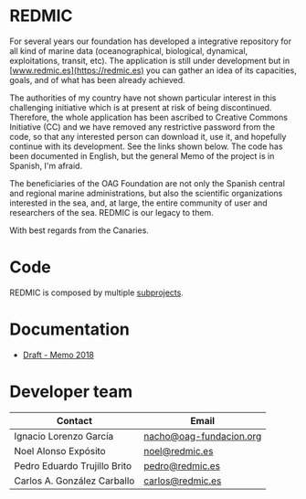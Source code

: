 # REDMIC

For several years our foundation has developed  a integrative repository for all
kind of marine data (oceanographical, biological, dynamical, exploitations, 
transit, etc). The application is still under development but in [www.redmic.es](https://redmic.es)
you can gather an idea of its capacities, goals, and of what has been already
achieved.

The authorities of my country have not shown particular interest in this
challenging initiative which is at present at risk of being discontinued.
Therefore, the whole application has been ascribed to Creative Commons Initiative (CC)
and we have removed any restrictive password from the code, so that any 
interested person can download it, use it, and hopefully continue with its development.
See the links shown below. The code has been documented in English, but the 
general Memo of the project is in Spanish, I'm afraid.

The beneficiaries of the OAG  Foundation are not only the Spanish central and
regional marine administrations, but also the scientific organizations interested
in the sea, and, at large, the entire community of user and researchers of the sea.
REDMIC is our legacy to them.

With best regards from the Canaries.

# Code
REDMIC is composed by multiple [subprojects](https://gitlab.com/redmic-project).

# Documentation
* [Draft - Memo 2018](https://gitlab.com/redmic-project/info/blob/master/documentation/Draft-%20REDMIC%202018.pdf) 

# Developer team

| Contact                      	| Email                   	|
|------------------------------	|-------------------------	|
| Ignacio Lorenzo García       	| nacho@oag-fundacion.org 	|
| Noel Alonso Expósito         	| noel@redmic.es          	|
| Pedro Eduardo Trujillo Brito 	| pedro@redmic.es         	|
| Carlos A. González Carballo  	| carlos@redmic.es        	|